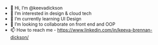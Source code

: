 - 👋 Hi, I’m @keevadickson
- 👀 I’m interested in design & cloud tech
- 🌱 I’m currently learning UI Design
- 💞️ I’m looking to collaborate on front end and OOP
- 📫 How to reach me - https://www.linkedin.com/in/keeva-brennan-dickson/

<!---
keevadickson/keevadickson is a ✨ special ✨ repository because its `README.md` (this file) appears on your GitHub profile.
You can click the Preview link to take a look at your changes.
--->
